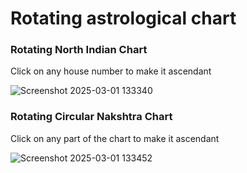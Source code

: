 # Rotating astrological chart

### Rotating North Indian Chart
Click on any house number to make it ascendant

![Screenshot 2025-03-01 133340](https://github.com/user-attachments/assets/fcf02f00-3dc2-4686-ab8d-337c54acbcec)


### Rotating Circular Nakshtra Chart
Click on any part of the chart to make it ascendant

![Screenshot 2025-03-01 133452](https://github.com/user-attachments/assets/e09823bb-76d9-4c97-9e09-d6952c641300)


